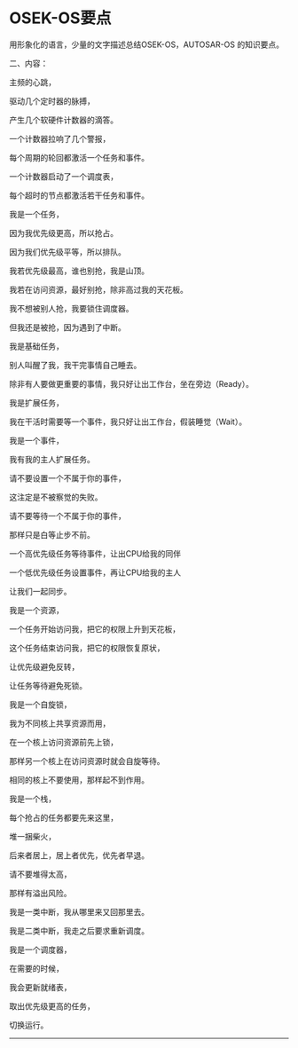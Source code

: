 # OSEK-OS要点

用形象化的语言，少量的文字描述总结OSEK-OS，AUTOSAR-OS 的知识要点。

 

二、内容：

主频的心跳，

驱动几个定时器的脉搏，

产生几个软硬件计数器的滴答。

一个计数器拉响了几个警报，

每个周期的轮回都激活一个任务和事件。

一个计数器启动了一个调度表，

每个超时的节点都激活若干任务和事件。

 

我是一个任务，

因为我优先级更高，所以抢占。

因为我们优先级平等，所以排队。

我若优先级最高，谁也别抢，我是山顶。

我若在访问资源，最好别抢，除非高过我的天花板。

我不想被别人抢，我要锁住调度器。

但我还是被抢，因为遇到了中断。

 

我是基础任务，

别人叫醒了我，我干完事情自己睡去。

除非有人要做更重要的事情，我只好让出工作台，坐在旁边（Ready）。

 

我是扩展任务，

我在干活时需要等一个事件，我只好让出工作台，假装睡觉（Wait）。

 

我是一个事件，

我有我的主人扩展任务。

请不要设置一个不属于你的事件，

这注定是不被察觉的失败。

请不要等待一个不属于你的事件，

那样只是白等止步不前。

一个高优先级任务等待事件，让出CPU给我的同伴

一个低优先级任务设置事件，再让CPU给我的主人

让我们一起同步。

 

我是一个资源，

一个任务开始访问我，把它的权限上升到天花板，

这个任务结束访问我，把它的权限恢复原状，

让优先级避免反转，

让任务等待避免死锁。

 

我是一个自旋锁，

我为不同核上共享资源而用，

在一个核上访问资源前先上锁，

那样另一个核上在访问资源时就会自旋等待。

相同的核上不要使用，那样起不到作用。

 

我是一个栈，

每个抢占的任务都要先来这里，

堆一捆柴火，

后来者居上，居上者优先，优先者早退。

请不要堆得太高，

那样有溢出风险。

 

我是一类中断，我从哪里来又回那里去。

我是二类中断，我走之后要求重新调度。

 

我是一个调度器，

在需要的时候，

我会更新就绪表，

取出优先级更高的任务，

切换运行。

---